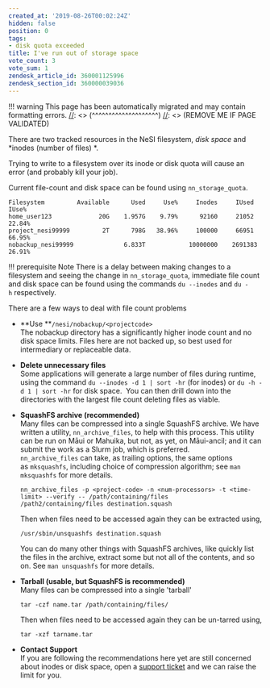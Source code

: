 ```yaml
---
created_at: '2019-08-26T00:02:24Z'
hidden: false
position: 0
tags:
- disk quota exceeded
title: I've run out of storage space
vote_count: 3
vote_sum: 1
zendesk_article_id: 360001125996
zendesk_section_id: 360000039036
---
```




[//]: <> (REMOVE ME IF PAGE VALIDATED)
[//]: <> (vvvvvvvvvvvvvvvvvvvv)
!!! warning
    This page has been automatically migrated and may contain formatting errors.
[//]: <> (^^^^^^^^^^^^^^^^^^^^)
[//]: <> (REMOVE ME IF PAGE VALIDATED)

There are two tracked resources in the NeSI filesystem, *disk space* and
*inodes (number of files) *.

Trying to write to a filesystem over its inode or disk quota will cause
an error (and probably kill your job).

Current file-count and disk space can be found using `nn_storage_quota`.

``` sl
Filesystem         Available      Used     Use%     Inodes     IUsed     IUse%
home_user123             20G    1.957G    9.79%      92160     21052    22.84%
project_nesi99999         2T      798G   38.96%     100000     66951    66.95%
nobackup_nesi99999              6.833T            10000000    2691383   26.91%
```
!!! prerequisite Note
     There is a delay between making changes to a filesystem and seeing the
     change in `nn_storage_quota`, immediate file count and disk space can
     be found using the commands `du --inodes` and `du -h` respectively.

There are a few ways to deal with file count problems

-   **Use **`/nesi/nobackup/<projectcode>`  
    The nobackup directory has a significantly higher inode count and no
    disk space limits. Files here are not backed up, so best used for
    intermediary or replaceable data.

-   **Delete unnecessary files**  
    Some applications will generate a large number of files during
    runtime, using the command `du --inodes -d 1 | sort -hr` (for
    inodes) or `du -h -d 1 | sort -hr` for disk space.  You can then
    drill down into the directories with the largest file count deleting
    files as viable.

-   **SquashFS archive (recommended)**  
    Many files can be compressed into a single SquashFS archive. We have
    written a utility, `nn_archive_files`, to help with this process.
    This utility can be run on Māui or Mahuika, but not, as yet, on
    Māui-ancil; and it can submit the work as a Slurm job, which is
    preferred. `nn_archive_files` can take, as trailing options, the
    same options as `mksquashfs`, including choice of compression
    algorithm; see `man mksquashfs` for more details.  

    ``` sl
    nn_archive_files -p <project-code> -n <num-processors> -t <time-limit> --verify -- /path/containing/files /path2/containing/files destination.squash
    ```

    Then when files need to be accessed again they can be extracted
    using,

    ``` sl
    /usr/sbin/unsquashfs destination.squash
    ```

    You can do many other things with SquashFS archives, like quickly
    list the files in the archive, extract some but not all of the
    contents, and so on. See `man unsquashfs` for more details.

-   **Tarball (usable, but SquashFS is recommended)**  
    Many files can be compressed into a single 'tarball'   

    ``` sl
    tar -czf name.tar /path/containing/files/
    ```

    Then when files need to be accessed again they can be un-tarred
    using,

    ``` sl
    tar -xzf tarname.tar
    ```

-   **Contact Support**  
    If you are following the recommendations here yet are still
    concerned about inodes or disk space, open a [support
    ticket](mailto:support@nesi.org.nz) and we
    can raise the limit for you.